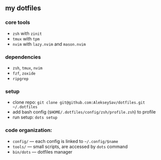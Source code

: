 ## my dotfiles

### core tools

- `zsh` with `zinit`
- `tmux` with `tpm`
- `nvim` with `lazy.nvim` and `mason.nvim`

### dependencies

- `zsh`, `tmux`, `nvim`
- `fzf`, `zoxide`
- `ripgrep`

### setup
- clone repo: `git clone git@github.com:AlekseySav/dotfiles.git ~/.dotfiles`
- add bash config (`$HOME/.dotfiles/config/zsh/profile.zsh`) to profile
- run setup: `dots setup`

### code organization:
- `config/` &mdash; each config is linked to `~/.config/$name`
- `tools/` &mdash; small scripts, are accessed by `dots` command
- `bin/dots` &mdash; dotfiles manager
